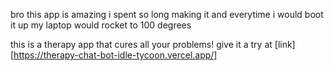 bro this app is amazing i spent so long making it and everytime i would boot it up my laptop would rocket to 100 degrees

this is a therapy app that cures all your problems!
give it a try at [link][https://therapy-chat-bot-idle-tycoon.vercel.app/]
